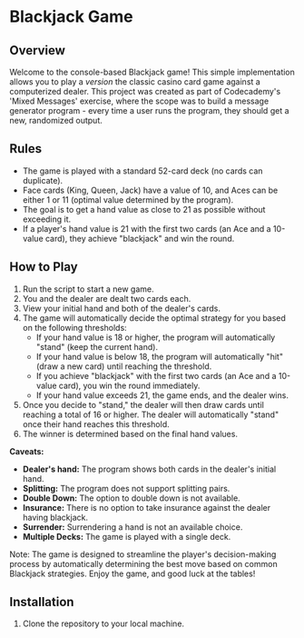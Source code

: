# Blackjack Game

## Overview

Welcome to the console-based Blackjack game! This simple implementation allows you to play a *version* the classic casino card game against a computerized dealer. This project was created as part of Codecademy's 'Mixed Messages' exercise, where the scope was to build a message generator program - every time a user runs the program, they should get a new, randomized output.

## Rules

- The game is played with a standard 52-card deck (no cards can duplicate).
- Face cards (King, Queen, Jack) have a value of 10, and Aces can be either 1 or 11 (optimal value determined by the program).
- The goal is to get a hand value as close to 21 as possible without exceeding it.
- If a player's hand value is 21 with the first two cards (an Ace and a 10-value card), they achieve "blackjack" and win the round.

## How to Play

1. Run the script to start a new game.
2. You and the dealer are dealt two cards each.
3. View your initial hand and both of the dealer's cards.
4. The game will automatically decide the optimal strategy for you based on the following thresholds:
   - If your hand value is 18 or higher, the program will automatically "stand" (keep the current hand).
   - If your hand value is below 18, the program will automatically "hit" (draw a new card) until reaching the threshold.
   - If you achieve "blackjack" with the first two cards (an Ace and a 10-value card), you win the round immediately.
   - If your hand value exceeds 21, the game ends, and the dealer wins.
5. Once you decide to "stand," the dealer will then draw cards until reaching a total of 16 or higher. The dealer will automatically "stand" once their hand reaches this threshold.
6. The winner is determined based on the final hand values.

**Caveats:**
- **Dealer's hand:** The program shows both cards in the dealer's initial hand.
- **Splitting:** The program does not support splitting pairs.
- **Double Down:** The option to double down is not available.
- **Insurance:** There is no option to take insurance against the dealer having blackjack.
- **Surrender:** Surrendering a hand is not an available choice.
- **Multiple Decks:** The game is played with a single deck.
  
Note: The game is designed to streamline the player's decision-making process by automatically determining the best move based on common Blackjack strategies. Enjoy the game, and good luck at the tables!

## Installation

1. Clone the repository to your local machine.

